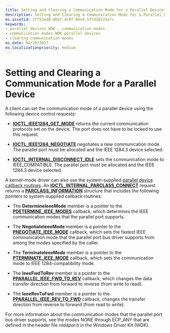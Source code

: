```yaml
---
title: Setting and Clearing a Communication Mode for a Parallel Device
description: Setting and Clearing a Communication Mode for a Parallel Device
ms.assetid: 2ff53ed0-dbb7-4c8f-b6e4-5f7d20124a7c
keywords:
- parallel devices WDK , communication modes
- communication modes WDK parallel devices
- clearing communication modes
ms.date: 04/20/2017
ms.localizationpriority: medium
---
```


# Setting and Clearing a Communication Mode for a Parallel Device





A client can set the communication mode of a parallel device using the following device control requests:

-   [**IOCTL\_IEEE1284\_GET\_MODE**](https://docs.microsoft.com/windows-hardware/drivers/ddi/content/ntddpar/ni-ntddpar-ioctl_ieee1284_get_mode) returns the current communication protocols set on the device. The port does not have to be locked to use this request.

-   [**IOCTL\_IEEE1284\_NEGOTIATE**](https://docs.microsoft.com/windows-hardware/drivers/ddi/content/ntddpar/ni-ntddpar-ioctl_ieee1284_negotiate) negotiates a new communication mode. The parallel port must be allocated and the IEEE 1284.3 device selected.

-   [**IOCTL\_INTERNAL\_DISCONNECT\_IDLE**](https://docs.microsoft.com/windows-hardware/drivers/ddi/content/parallel/ni-parallel-ioctl_internal_disconnect_idle) sets the communication mode to IEEE\_COMPATIBLE. The parallel port must be allocated and the IEEE 1284.3 device selected.

A kernel-mode driver can also use the system-supplied [parallel device callback routines](https://docs.microsoft.com/windows-hardware/drivers/ddi/content/index). An [**IOCTL\_INTERNAL\_PARCLASS\_CONNECT**](https://docs.microsoft.com/windows-hardware/drivers/ddi/content/parallel/ni-parallel-ioctl_internal_parclass_connect) request returns a [**PARCLASS\_INFORMATION**](https://docs.microsoft.com/windows-hardware/drivers/ddi/content/parallel/ns-parallel-_parclass_information) structure that includes the following pointers to system-supplied callback routines:

-   The **DetermineIeeeMode** member is a pointer to the [**PDETERMINE\_IEEE\_MODES**](https://docs.microsoft.com/windows-hardware/drivers/ddi/content/parallel/nc-parallel-pdetermine_ieee_modes) callback, which determines the IEEE communication modes that the parallel port supports.

-   The **NegotiateIeeeMode** member is a pointer to the [**PNEGOTIATE\_IEEE\_MODE**](https://docs.microsoft.com/windows-hardware/drivers/ddi/content/parallel/nc-parallel-pnegotiate_ieee_mode) callback, which sets the fastest IEEE communication mode that the parallel port bus driver supports from among the modes specified by the caller.

-   The **TerminateIeeeMode** member is a pointer to the [**PTERMINATE\_IEEE\_MODE**](https://docs.microsoft.com/windows-hardware/drivers/ddi/content/parallel/nc-parallel-pterminate_ieee_mode) callback, which sets the communication mode to IEEE 1284-compatibility mode.

-   The **IeeeFwdToRev** member is a pointer to the [**PPARALLEL\_IEEE\_FWD\_TO\_REV**](https://docs.microsoft.com/windows-hardware/drivers/ddi/content/parallel/nc-parallel-pparallel_ieee_fwd_to_rev) callback, which changes the data transfer direction from forward to reverse (from write to read).

-   The **IeeeRevToFwd** member is a pointer to the [**PPARALLEL\_IEEE\_REV\_TO\_FWD**](https://docs.microsoft.com/windows-hardware/drivers/ddi/content/parallel/nc-parallel-pparallel_ieee_rev_to_fwd) callback, changes the transfer direction from reverse to forward (from read to write).

For more information about the communication modes that the parallel port bus driver supports, see the modes NONE through ECP\_ANY that are defined in the header file *ntddpar.h* in the Windows Driver Kit (WDK).

 

 




